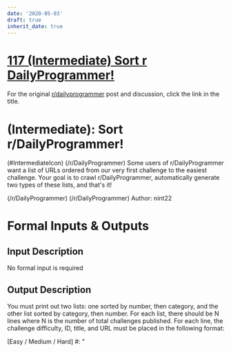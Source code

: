```yaml
---
date: '2020-05-03'
draft: true
inherit_date: true
---
```


# [117 (Intermediate) Sort r DailyProgrammer!](https://www.reddit.com/r/dailyprogrammer/comments/169hkl/010913_challenge_117_intermediate_sort/)

For the original [r/dailyprogrammer](https://www.reddit.com/r/dailyprogrammer/) post and discussion, click the link in the title.

#  (Intermediate): Sort r/DailyProgrammer!
(#IntermediateIcon)
(/r/DailyProgrammer)
Some users of r/DailyProgrammer want a list of URLs ordered from our very first challenge to the easiest challenge. Your goal is to crawl r/DailyProgrammer, automatically generate two types of these lists, and that's it!

(/r/DailyProgrammer)
(/r/DailyProgrammer)
Author: nint22

# Formal Inputs & Outputs
## Input Description
No formal input is required

## Output Description
You must print out two lists: one sorted by number, then category, and the other list sorted by category, then number. For each list, there should be N lines where N is the number of total challenges published. For each line, the challenge difficulty, ID, title, and URL must be placed in the following format:

[Easy / Medium / Hard] #<ID>: "<Title>" <URL>

To clarify on the two lists required, the first must be like the following:


```
...
[Easy] #101: "Some Title" http://www.reddit.com/...
[Intermediate] #101: "Some Title" http://www.reddit.com/...
[Hard] #101: "Some Title" http://www.reddit.com/...
...
```
List two:


```
...
[Easy] #101: "Some Title" http://www.reddit.com/...
[Easy] #102: "Some Title" http://www.reddit.com/...
[Easy] #103: "Some Title" http://www.reddit.com/...
...
```
# Sample Inputs & Outputs
## Sample Input
None needed

## Sample Output
None needed

# Challenge Input
None needed

## Challenge Input Solution
None needed

# Note
Google around for the Reddit API documentation and related crawler libraries. It might save you quite a bit of low-level parsing!


----
## **DISCLAIMER**
This prompt has been adapted from [117 [Intermediate] Sort r DailyProgrammer!](https://www.reddit.com/r/dailyprogrammer/comments/169hkl/010913_challenge_117_intermediate_sort/
)
